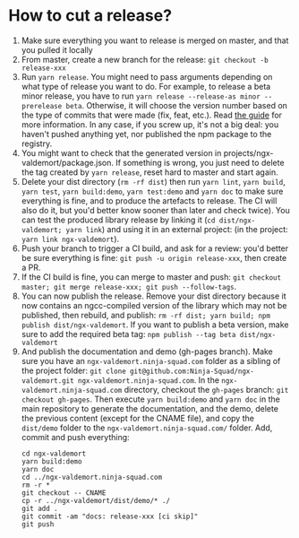 # How to cut a release?

1. Make sure everything you want to release is merged on master, and that you pulled it locally
2. From master, create a new branch for the release: `git checkout -b release-xxx`
3. Run `yarn release`. You might need to pass arguments depending on what type of release you want to do.
   For example, to release a beta minor release, you have to run
   `yarn release --release-as minor --prerelease beta`.
   Otherwise, it will choose the version number based on the type of commits that were made (fix, feat, etc.).
   Read [the guide](https://github.com/conventional-changelog/standard-version#cut-a-release) for more information.
   In any case, if you screw up, it's not a big deal: you haven't pushed anything yet, nor published the npm package to the registry.
4. You might want to check that the generated version in projects/ngx-valdemort/package.json.
   If something is wrong, you just need to delete the tag created by `yarn release`, reset hard to master and start again.
5. Delete your dist directory (`rm -rf dist`) then run `yarn lint`, `yarn build`, `yarn test`,
   `yarn build:demo`, `yarn test:demo` and `yarn doc` to make sure everything is fine, and to produce the artefacts
   to release.
   The CI will also do it, but you'd better know sooner than later and check twice).
   You can test the produced library release by linking it (`cd dist/ngx-valdemort; yarn link`) and using it
   in an external project: (in the project: `yarn link ngx-valdemort`).
6. Push your branch to trigger a CI build, and ask for a review: you'd better be sure everything is fine:
   `git push -u origin release-xxx`, then create a PR.
7. If the CI build is fine, you can merge to master and push:
   `git checkout master; git merge release-xxx; git push --follow-tags`.
8. You can now publish the release. Remove your dist directory because it now contains an ngcc-compiled version
   of the library which may not be published, then rebuild, and publish: `rm -rf dist; yarn build; npm publish dist/ngx-valdemort`.
   If you want to publish a beta version, make sure to add the required beta tag: `npm publish --tag beta dist/ngx-valdemort`
9. And publish the documentation and demo (gh-pages branch).
   Make sure you have an `ngx-valdemort.ninja-squad.com` folder as a sibling of the project folder:
   `git clone git@github.com:Ninja-Squad/ngx-valdemort.git ngx-valdemort.ninja-squad.com`.
   In the `ngx-valdemort.ninja-squad.com` directory, checkout the `gh-pages` branch:
   `git checkout gh-pages`.
   Then execute `yarn build:demo` and `yarn doc` in the main repository to generate the documentation,
   and the demo, delete the previous content (except for the CNAME file), and copy the `dist/demo` folder to the `ngx-valdemort.ninja-squad.com/` folder.
   Add, commit and push everything:
   ```
   cd ngx-valdemort
   yarn build:demo
   yarn doc
   cd ../ngx-valdemort.ninja-squad.com
   rm -r *
   git checkout -- CNAME
   cp -r ../ngx-valdemort/dist/demo/* ./
   git add .
   git commit -am "docs: release-xxx [ci skip]"
   git push
   ```
